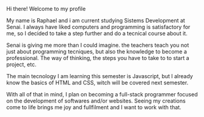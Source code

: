 Hi there! Welcome to my profile    

My name is Raphael and i am current studying Sistems Development at Senai. I always have liked computers and programming is satisfactory for me, so I decided to take a step further and do a tecnical course about it.

Senai is giving me more than I could imagine. the teachers teach you not just about programming tecniques, but also the knowledge to become a professional. The way of thinking, the steps you have to take to to start a project, etc.

The main tecnology I am learning this semester is Javascript, but I already know the basics of HTML and CSS, witch will be covered next semester.

<div align=center>
  <img="https://cdn-jghdn.nitrocdn.com/WaAKrPwVavvRtmiuchNkiowpZvENVGmM/assets/images/optimized/rev-f477451/www.homehost.com.br/blog/wp-content/uploads/2019/07/htmlcssjs.jpg"width="60"/>
</div>

With all of that in mind, I plan on becoming a full-stack programmer focused on the development of softwares and/or websites. Seeing my creations come to life brings me joy and fullfilment and I want to work with that.


